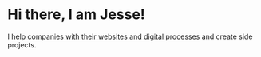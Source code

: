 # Hi there, I am Jesse!

I [help companies with their websites and digital processes](https://www.jessekhala.com/work) and create side projects.
